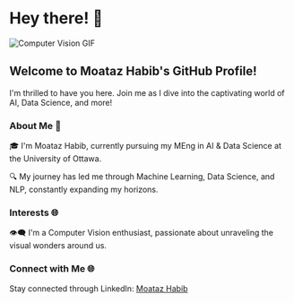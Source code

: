 # Hey there! 👋

![Computer Vision GIF](https://example.com/computer-vision-gif.gif)

## Welcome to Moataz Habib's GitHub Profile!

I'm thrilled to have you here. Join me as I dive into the captivating world of AI, Data Science, and more!

### About Me 🧠

🎓 I'm Moataz Habib, currently pursuing my MEng in AI & Data Science at the University of Ottawa.

🔍 My journey has led me through Machine Learning, Data Science, and NLP, constantly expanding my horizons.

### Interests 🌐

👁️‍🗨️ I'm a Computer Vision enthusiast, passionate about unraveling the visual wonders around us.

### Connect with Me 🌐

Stay connected through LinkedIn: [Moataz Habib](https://www.linkedin.com/in/moataz-habib-33698426a/)

